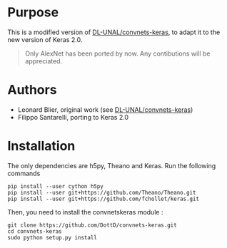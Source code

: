 # Purpose

This is a modified version of [DL-UNAL/convnets-keras](https://github.com/DL-UNAL/convnets-keras.git), to adapt it to the new version of Keras 2.0.

> Only AlexNet has been ported by now. Any contibutions will be appreciated.

# Authors

- Leonard Blier, original work (see [DL-UNAL/convnets-keras](https://github.com/DL-UNAL/convnets-keras.git))
- Filippo Santarelli, porting to Keras 2.0

# Installation

The only dependencies are h5py, Theano and Keras. Run the following commands
```
pip install --user cython h5py
pip install --user git+https://github.com/Theano/Theano.git
pip install --user git+https://github.com/fchollet/keras.git
```

Then, you need to install the convnetskeras module :
```
git clone https://github.com/DottD/convnets-keras.git
cd convnets-keras
sudo python setup.py install
```